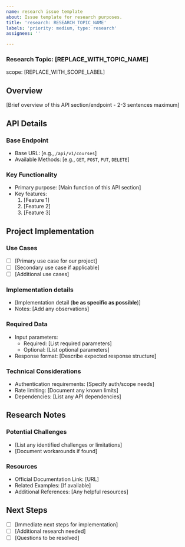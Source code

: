 ```yaml
---
name: research issue template
about: Issue template for research purposes.
title: 'research: RESEARCH_TOPIC_NAME'
labels: 'priority: medium, type: research'
assignees: ''

---
```


### Research Topic: [REPLACE_WITH_TOPIC_NAME]
scope: [REPLACE_WITH_SCOPE_LABEL]

## Overview
[Brief overview of this API section/endpoint - 2-3 sentences maximum]

## API Details
### Base Endpoint
- Base URL: [e.g., `/api/v1/courses`]
- Available Methods: [e.g., `GET`, `POST`, `PUT`, `DELETE`]

### Key Functionality
- Primary purpose: [Main function of this API section]
- Key features:
  1. [Feature 1]
  2. [Feature 2]
  3. [Feature 3]

## Project Implementation
### Use Cases
- [ ] [Primary use case for our project]
- [ ] [Secondary use case if applicable]
- [ ] [Additional use cases]

### Implementation details
- [Implementation detail (**be as specific as possible**)]
- Notes: [Add any observations]

### Required Data
- Input parameters:
  - Required: [List required parameters]
  - Optional: [List optional parameters]
- Response format: [Describe expected response structure]

### Technical Considerations
- Authentication requirements: [Specify auth/scope needs]
- Rate limiting: [Document any known limits]
- Dependencies: [List any API dependencies]

## Research Notes
### Potential Challenges
- [List any identified challenges or limitations]
- [Document workarounds if found]

### Resources
- Official Documentation Link: [URL]
- Related Examples: [If available]
- Additional References: [Any helpful resources]

## Next Steps
- [ ] [Immediate next steps for implementation]
- [ ] [Additional research needed]
- [ ] [Questions to be resolved]
